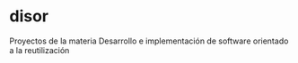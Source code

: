 # disor
Proyectos de la materia Desarrollo e implementación de software orientado a la reutilización
